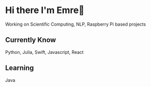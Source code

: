 #  Hi there I'm Emre👋

Working on Scientific Computing, NLP, Raspberry Pi based projects

## Currently Know
Python, Julia, Swift, Javascript, React

## Learning
Java 



